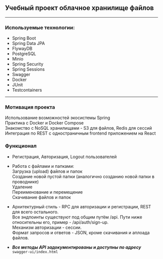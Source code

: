 ## Учебный проект облачное хранилище файлов
***
### Используемые технологии:


*  Spring Boot
* Spring Data JPA
* FlywayDB
* PostgreSQL
* Minio
* Spring Security
* Spring Sessions
* Swagger
* Docker
* JUnit
* Testcontainers

***

### Мотивация проекта

Использование возможностей экосистемы Spring <br>
Практика с Docker и Docker Compose <br>
Знакомство с NoSQL хранилищами - S3 для файлов, Redis для сессий <br>
Интеграция по REST с одностраничным frontend приложением на React <br>

### Функционал

* Регистрация, Авторизация, Logout пользователей
* Работа с файлами и папками: <br>
  Загрузка (upload) файлов и папок<br> 
  Создание новой пустой папки (аналогично созданию новой папки в проводнике) <br>
  Удаление <br>
  Переименование и перемещение <br>
  Скачивание файлов и папок <br>
* Архитектурный стиль - RPC для авторизации и регистрации, REST для всего остального. <br>
  Все эндпоинты существуют под общим путём /api. Пути ниже относительны его, пример - /api/auth/sign-up. <br>
  Механизм авторизации - сессии. <br>
  Формат запросов и ответов - JSON, кроме скачивания и аплоада файлов. <br>

* ***Все методы API задокументированы и доступны по адресу*** <br>
    ```swagger-ui/index.html```